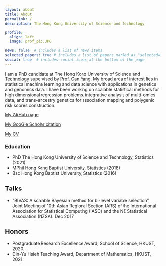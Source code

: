 ```yaml
---
layout: about
title: About
permalink: /
description: The Hong Kong University of Science and Technology

profile:
  align: left
  image: prof_pic.JPG

news: false  # includes a list of news items
selected_papers: true # includes a list of papers marked as "selected={true}"
social: true  # includes social icons at the bottom of the page
---
```


I am a PhD candidate at [The Hong Kong University of Science and Technology](https://hkust.edu.hk) supervised by [Prof. Can Yang](https://sites.google.com/site/eeyangc/). My broad area of interest lies in statistical machine learning and data science with applications in genetics and genomics data. I have been working on scalable statistical methods for high dimensional regression problems, integrative analysis of multi-omics data, and trans-ancestry genetics for association mapping and polygenic risk scores construction.

[My GitHub page](https://github.com/mxcai)

[My GooGle Scholar citation](https://scholar.google.com/citations?user=8RH6-hkAAAAJ&hl=zh-CN)

[My CV](https://github.com/mxcai/mxcai.github.io/blob/master/assets/pdf/CV-Cai%20Mingxuan.pdf?raw=true)

### Education

- PhD The Hong Kong University of Science and Technology, Statistics (2021)
- MPhil Hong Kong Baptist University, Statistics (2018)
- Bsc Hong Kong Baptist University, Statistics (2016)

## Talks

- “BIVAS: A scalable Bayesian method for bi-level variable selection”, Joint Meeting of 10th Asian Regional Section (ARS) of the International Association for Statistical Computing (IASC) and the NZ Statistical Association (NZSA). Dec 2017


## Honors

- Postgraduate Research Excellence Award, School of Science, HKUST, 2020.
- Din-Yu Hsieh Teaching Award, Department of Mathematics, HKUST, 2021.

<!-- Put your address / P.O. box / other info right below your picture. You can also disable any these elements by editing `profile` property of the YAML header of your `_pages/about.md`. Edit `_bibliography/papers.bib` and Jekyll will render your [publications page](/al-folio/publications/) automatically. -->

<!-- Link to your social media connections, too. This theme is set up to use [Font Awesome icons](http://fortawesome.github.io/Font-Awesome/) and [Academicons](https://jpswalsh.github.io/academicons/), like the ones below. Add your Facebook, Twitter, LinkedIn, Google Scholar, or just disable all of them. -->
